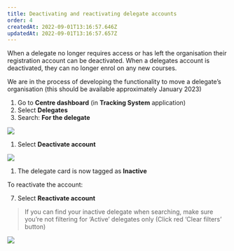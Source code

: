 ```yaml
---
title: Deactivating and reactivating delegate accounts
order: 4
createdAt: 2022-09-01T13:16:57.646Z
updatedAt: 2022-09-01T13:16:57.657Z
---
```

When a delegate no longer requires access or has left the organisation their registration account can be deactivated. When a delegates account is deactivated, they can no longer enrol on any new courses. ​

We are in the process of developing the functionality to move a delegate’s organisation (this should be available approximately January 2023)​

1. Go to **Centre dashboard** (in **Tracking System** application) ​
2. Select **Delegates​**
3. Search: **For the delegate​**

![](/img/ad-5-13-deactivating.jpg)

1. Select **Deactivate account​**

![](/img/ad-5-14-deactivating.jpg)

1. The delegate card is now tagged as **Inactive**​

To reactivate the account:​

7. Select **Reactivate account​**

> If you can find your inactive delegate when searching, make sure you’re not filtering for ‘Active’ delegates only (Click red ‘Clear filters’ button)  ​

![](/img/ad-5-15-deactivating.jpg)